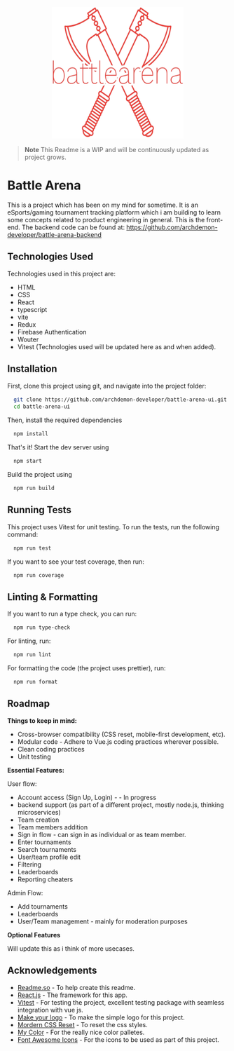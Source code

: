 <p align="center">
  <img width="300" height="300" src="./logo.png">
</p>

> **Note**
> This Readme is a WIP and will be continuously updated as project grows.

# Battle Arena

This is a project which has been on my mind for sometime. It is an eSports/gaming tournament tracking platform which i am building to learn some concepts related to product engineering in general. This is the front-end. The backend code can be found at: https://github.com/archdemon-developer/battle-arena-backend

## Technologies Used

Technologies used in this project are:

- HTML
- CSS
- React
- typescript
- vite
- Redux
- Firebase Authentication
- Wouter
- Vitest
  (Technologies used will be updated here as and when added).

## Installation

First, clone this project using git, and navigate into the project folder:

```bash
  git clone https://github.com/archdemon-developer/battle-arena-ui.git
  cd battle-arena-ui
```

Then, install the required dependencies

```bash
  npm install
```

That's it! Start the dev server using

```bash
  npm start
```

Build the project using

```bash
  npm run build
```

## Running Tests

This project uses Vitest for unit testing. To run the tests, run the following command:

```bash
  npm run test
```

If you want to see your test coverage, then run:

```bash
  npm run coverage
```

## Linting & Formatting

If you want to run a type check, you can run:

```bash
  npm run type-check
```

For linting, run:

```bash
  npm run lint
```

For formatting the code (the project uses prettier), run:

```bash
  npm run format
```

## Roadmap

**Things to keep in mind:**

- Cross-browser compatibility (CSS reset, mobile-first development, etc).
- Modular code - Adhere to Vue.js coding practices wherever possible.
- Clean coding practices
- Unit testing

**Essential Features:**

User flow:

- Account access (Sign Up, Login) - - In progress
- backend support (as part of a different project, mostly node.js, thinking microservices)
- Team creation
- Team members addition
- Sign in flow - can sign in as individual or as team member.
- Enter tournaments
- Search tournaments
- User/team profile edit
- Filtering
- Leaderboards
- Reporting cheaters

Admin Flow:

- Add tournaments
- Leaderboards
- User/Team management - mainly for moderation purposes

**Optional Features**

Will update this as i think of more usecases.

## Acknowledgements

- [Readme.so](https://readme.so/) - To help create this readme.
- [React.js](https://react.dev/) - The framework for this app.
- [Vitest](https://vitest.dev/) - For testing the project, excellent testing package with seamless integration with vue js.
- [Make your logo](https://app.logo.com/business-name) - To make the simple logo for this project.
- [Mordern CSS Reset](https://andy-bell.co.uk/a-modern-css-reset/) - To reset the css styles.
- [My Color](https://mycolor.space/?hex=%23FF5858&sub=1m) - For the really nice color palletes.
- [Font Awesome Icons](https://fontawesome.com/) - For the icons to be used as part of this project.
